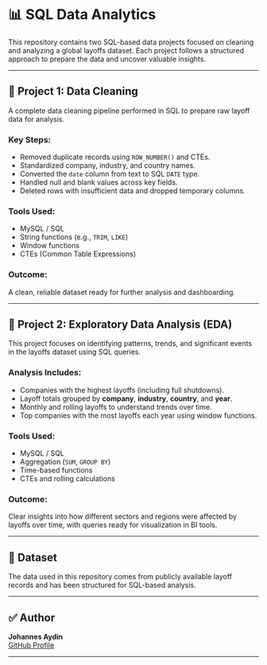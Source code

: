 
# 📊 SQL Data Analytics

This repository contains two SQL-based data projects focused on cleaning and analyzing a global layoffs dataset. Each project follows a structured approach to prepare the data and uncover valuable insights.

---

## 🧹 Project 1: Data Cleaning

A complete data cleaning pipeline performed in SQL to prepare raw layoff data for analysis.

### Key Steps:
- Removed duplicate records using `ROW_NUMBER()` and CTEs.
- Standardized company, industry, and country names.
- Converted the `date` column from text to SQL `DATE` type.
- Handled null and blank values across key fields.
- Deleted rows with insufficient data and dropped temporary columns.

### Tools Used:
- MySQL / SQL
- String functions (e.g., `TRIM`, `LIKE`)
- Window functions
- CTEs (Common Table Expressions)

### Outcome:
A clean, reliable dataset ready for further analysis and dashboarding.

---

## 🔎 Project 2: Exploratory Data Analysis (EDA)

This project focuses on identifying patterns, trends, and significant events in the layoffs dataset using SQL queries.

### Analysis Includes:
- Companies with the highest layoffs (including full shutdowns).
- Layoff totals grouped by **company**, **industry**, **country**, and **year**.
- Monthly and rolling layoffs to understand trends over time.
- Top companies with the most layoffs each year using window functions.

### Tools Used:
- MySQL / SQL
- Aggregation (`SUM`, `GROUP BY`)
- Time-based functions
- CTEs and rolling calculations

### Outcome:
Clear insights into how different sectors and regions were affected by layoffs over time, with queries ready for visualization in BI tools.

---

## 📁 Dataset
The data used in this repository comes from publicly available layoff records and has been structured for SQL-based analysis.

---

## ✅ Author
**Johannes Aydin**  
[GitHub Profile](https://github.com/JohannesAydin96)

---

